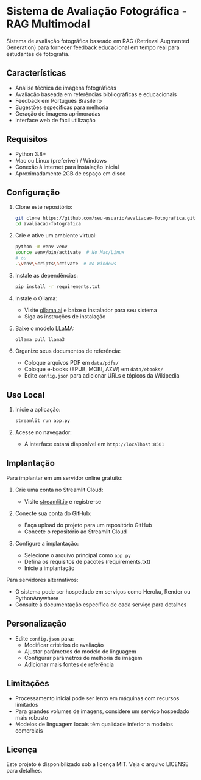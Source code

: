 # Sistema de Avaliação Fotográfica - RAG Multimodal

Sistema de avaliação fotográfica baseado em RAG (Retrieval Augmented Generation) para fornecer feedback educacional em tempo real para estudantes de fotografia.

## Características

- Análise técnica de imagens fotográficas
- Avaliação baseada em referências bibliográficas e educacionais
- Feedback em Português Brasileiro
- Sugestões específicas para melhoria
- Geração de imagens aprimoradas
- Interface web de fácil utilização

## Requisitos

- Python 3.8+
- Mac ou Linux (preferível) / Windows
- Conexão à internet para instalação inicial
- Aproximadamente 2GB de espaço em disco

## Configuração

1. Clone este repositório:
   ```bash
   git clone https://github.com/seu-usuario/avaliacao-fotografica.git
   cd avaliacao-fotografica
   ```

2. Crie e ative um ambiente virtual:
   ```bash
   python -m venv venv
   source venv/bin/activate  # No Mac/Linux
   # ou
   .\venv\Scripts\activate  # No Windows
   ```

3. Instale as dependências:
   ```bash
   pip install -r requirements.txt
   ```

4. Instale o Ollama:
   - Visite [ollama.ai](https://ollama.ai/) e baixe o instalador para seu sistema
   - Siga as instruções de instalação

5. Baixe o modelo LLaMA:
   ```bash
   ollama pull llama3
   ```

6. Organize seus documentos de referência:
   - Coloque arquivos PDF em `data/pdfs/`
   - Coloque e-books (EPUB, MOBI, AZW) em `data/ebooks/`
   - Edite `config.json` para adicionar URLs e tópicos da Wikipedia

## Uso Local

1. Inicie a aplicação:
   ```bash
   streamlit run app.py
   ```

2. Acesse no navegador:
   - A interface estará disponível em `http://localhost:8501`

## Implantação

Para implantar em um servidor online gratuito:

1. Crie uma conta no Streamlit Cloud:
   - Visite [streamlit.io](https://streamlit.io/) e registre-se

2. Conecte sua conta do GitHub:
   - Faça upload do projeto para um repositório GitHub
   - Conecte o repositório ao Streamlit Cloud

3. Configure a implantação:
   - Selecione o arquivo principal como `app.py`
   - Defina os requisitos de pacotes (requirements.txt)
   - Inicie a implantação

Para servidores alternativos:
- O sistema pode ser hospedado em serviços como Heroku, Render ou PythonAnywhere
- Consulte a documentação específica de cada serviço para detalhes

## Personalização

- Edite `config.json` para:
  - Modificar critérios de avaliação
  - Ajustar parâmetros do modelo de linguagem
  - Configurar parâmetros de melhoria de imagem
  - Adicionar mais fontes de referência

## Limitações

- Processamento inicial pode ser lento em máquinas com recursos limitados
- Para grandes volumes de imagens, considere um serviço hospedado mais robusto
- Modelos de linguagem locais têm qualidade inferior a modelos comerciais

## Licença

Este projeto é disponibilizado sob a licença MIT. Veja o arquivo LICENSE para detalhes.
